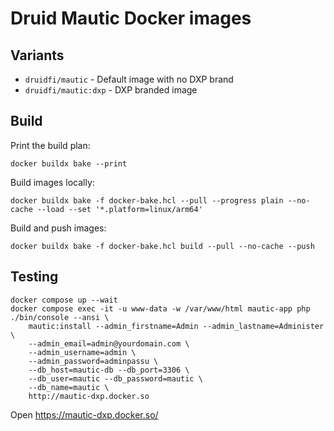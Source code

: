 # Druid Mautic Docker images

## Variants

- `druidfi/mautic` - Default image with no DXP brand
- `druidfi/mautic:dxp` - DXP branded image

## Build

Print the build plan:

```console
docker buildx bake --print
```

Build images locally:

```console
docker buildx bake -f docker-bake.hcl --pull --progress plain --no-cache --load --set '*.platform=linux/arm64'
```

Build and push images:

```console
docker buildx bake -f docker-bake.hcl build --pull --no-cache --push
```

## Testing

```console
docker compose up --wait
docker compose exec -it -u www-data -w /var/www/html mautic-app php ./bin/console --ansi \
    mautic:install --admin_firstname=Admin --admin_lastname=Administer \
    --admin_email=admin@yourdomain.com \
    --admin_username=admin \
    --admin_password=adminpassu \
    --db_host=mautic-db --db_port=3306 \
    --db_user=mautic --db_password=mautic \
    --db_name=mautic \
    http://mautic-dxp.docker.so
```

Open https://mautic-dxp.docker.so/
